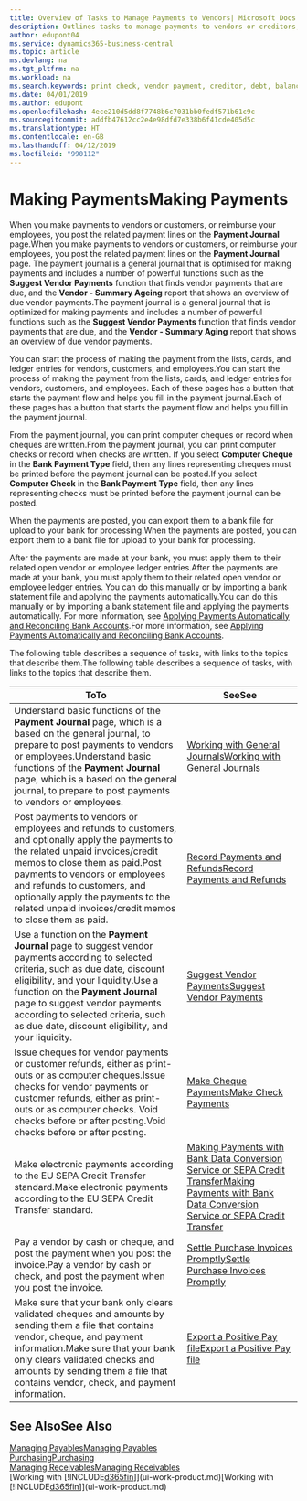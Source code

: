 ```yaml
---
title: Overview of Tasks to Manage Payments to Vendors| Microsoft Docs
description: Outlines tasks to manage payments to vendors or creditors, including posting payment lines and getting an overview of the balance due.
author: edupont04
ms.service: dynamics365-business-central
ms.topic: article
ms.devlang: na
ms.tgt_pltfrm: na
ms.workload: na
ms.search.keywords: print check, vendor payment, creditor, debt, balance due, AP
ms.date: 04/01/2019
ms.author: edupont
ms.openlocfilehash: 4ece210d5dd8f7748b6c7031bb0fedf571b61c9c
ms.sourcegitcommit: addfb47612cc2e4e98dfd7e338b6f41cde405d5c
ms.translationtype: HT
ms.contentlocale: en-GB
ms.lasthandoff: 04/12/2019
ms.locfileid: "990112"
---
```

# <a name="making-payments"></a><span data-ttu-id="70789-103">Making Payments</span><span class="sxs-lookup"><span data-stu-id="70789-103">Making Payments</span></span>

<span data-ttu-id="70789-104">When you make payments to vendors or customers, or reimburse your employees, you post the related payment lines on the **Payment Journal** page.</span><span class="sxs-lookup"><span data-stu-id="70789-104">When you make payments to vendors or customers, or reimburse your employees, you post the related payment lines on the **Payment Journal** page.</span></span> <span data-ttu-id="70789-105">The payment journal is a general journal that is optimised for making payments and includes a number of powerful functions such as the **Suggest Vendor Payments** function that finds vendor payments that are due, and the **Vendor - Summary Ageing** report that shows an overview of due vendor payments.</span><span class="sxs-lookup"><span data-stu-id="70789-105">The payment journal is a general journal that is optimized for making payments and includes a number of powerful functions such as the **Suggest Vendor Payments** function that finds vendor payments that are due, and the **Vendor - Summary Aging** report that shows an overview of due vendor payments.</span></span>  

<span data-ttu-id="70789-106">You can start the process of making the payment from the lists, cards, and ledger entries for vendors, customers, and employees.</span><span class="sxs-lookup"><span data-stu-id="70789-106">You can start the process of making the payment from the lists, cards, and ledger entries for vendors, customers, and employees.</span></span> <span data-ttu-id="70789-107">Each of these pages has a button that starts the payment flow and helps you fill in the payment journal.</span><span class="sxs-lookup"><span data-stu-id="70789-107">Each of these pages has a button that starts the payment flow and helps you fill in the payment journal.</span></span>  

<span data-ttu-id="70789-108">From the payment journal, you can print computer cheques or record when cheques are written.</span><span class="sxs-lookup"><span data-stu-id="70789-108">From the payment journal, you can print computer checks or record when checks are written.</span></span> <span data-ttu-id="70789-109">If you select **Computer Cheque** in the **Bank Payment Type** field, then any lines representing cheques must be printed before the payment journal can be posted.</span><span class="sxs-lookup"><span data-stu-id="70789-109">If you select **Computer Check** in the **Bank Payment Type** field, then any lines representing checks must be printed before the payment journal can be posted.</span></span>

<span data-ttu-id="70789-110">When the payments are posted, you can export them to a bank file for upload to your bank for processing.</span><span class="sxs-lookup"><span data-stu-id="70789-110">When the payments are posted, you can export them to a bank file for upload to your bank for processing.</span></span>

<span data-ttu-id="70789-111">After the payments are made at your bank, you must apply them to their related open vendor or employee ledger entries.</span><span class="sxs-lookup"><span data-stu-id="70789-111">After the payments are made at your bank, you must apply them to their related open vendor or employee ledger entries.</span></span> <span data-ttu-id="70789-112">You can do this manually or by importing a bank statement file and applying the payments automatically.</span><span class="sxs-lookup"><span data-stu-id="70789-112">You can do this manually or by importing a bank statement file and applying the payments automatically.</span></span> <span data-ttu-id="70789-113">For more information, see [Applying Payments Automatically and Reconciling Bank Accounts](receivables-apply-payments-auto-reconcile-bank-accounts.md).</span><span class="sxs-lookup"><span data-stu-id="70789-113">For more information, see [Applying Payments Automatically and Reconciling Bank Accounts](receivables-apply-payments-auto-reconcile-bank-accounts.md).</span></span>

<span data-ttu-id="70789-114">The following table describes a sequence of tasks, with links to the topics that describe them.</span><span class="sxs-lookup"><span data-stu-id="70789-114">The following table describes a sequence of tasks, with links to the topics that describe them.</span></span>

| <span data-ttu-id="70789-115">To</span><span class="sxs-lookup"><span data-stu-id="70789-115">To</span></span> | <span data-ttu-id="70789-116">See</span><span class="sxs-lookup"><span data-stu-id="70789-116">See</span></span> |
| --- | --- |
|<span data-ttu-id="70789-117">Understand basic functions of the **Payment Journal** page, which is a based on the general journal, to prepare to post payments to vendors or employees.</span><span class="sxs-lookup"><span data-stu-id="70789-117">Understand basic functions of the **Payment Journal** page, which is a based on the general journal, to prepare to post payments to vendors or employees.</span></span>|[<span data-ttu-id="70789-118">Working with General Journals</span><span class="sxs-lookup"><span data-stu-id="70789-118">Working with General Journals</span></span>](ui-work-general-journals.md)|
|<span data-ttu-id="70789-119">Post payments to vendors or employees and refunds to customers, and optionally apply the payments to the related unpaid invoices/credit memos to close them as paid.</span><span class="sxs-lookup"><span data-stu-id="70789-119">Post payments to vendors or employees and refunds to customers, and optionally apply the payments to the related unpaid invoices/credit memos to close them as paid.</span></span>|[<span data-ttu-id="70789-120">Record Payments and Refunds</span><span class="sxs-lookup"><span data-stu-id="70789-120">Record Payments and Refunds</span></span>](payables-how-post-payments-refunds.md)|
| <span data-ttu-id="70789-121">Use a function on the **Payment Journal** page to suggest vendor payments according to selected criteria, such as due date, discount eligibility, and your liquidity.</span><span class="sxs-lookup"><span data-stu-id="70789-121">Use a function on the **Payment Journal** page to suggest vendor payments according to selected criteria, such as due date, discount eligibility, and your liquidity.</span></span> |[<span data-ttu-id="70789-122">Suggest Vendor Payments</span><span class="sxs-lookup"><span data-stu-id="70789-122">Suggest Vendor Payments</span></span>](payables-how-suggest-vendor-payments.md) |
| <span data-ttu-id="70789-123">Issue cheques for vendor payments or customer refunds, either as print-outs or as computer cheques.</span><span class="sxs-lookup"><span data-stu-id="70789-123">Issue checks for vendor payments or customer refunds, either as print-outs or as computer checks.</span></span> <span data-ttu-id="70789-124">Void checks before or after posting.</span><span class="sxs-lookup"><span data-stu-id="70789-124">Void checks before or after posting.</span></span> |[<span data-ttu-id="70789-125">Make Cheque Payments</span><span class="sxs-lookup"><span data-stu-id="70789-125">Make Check Payments</span></span>](payables-how-work-checks.md) |
|<span data-ttu-id="70789-126">Make electronic payments according to the EU SEPA Credit Transfer standard.</span><span class="sxs-lookup"><span data-stu-id="70789-126">Make electronic payments according to the EU SEPA Credit Transfer standard.</span></span>|[<span data-ttu-id="70789-127">Making Payments with Bank Data Conversion Service or SEPA Credit Transfer</span><span class="sxs-lookup"><span data-stu-id="70789-127">Making Payments with Bank Data Conversion Service or SEPA Credit Transfer</span></span>](finance-make-payments-with-bank-data-conversion-service-or-sepa-credit-transfer.md)|
| <span data-ttu-id="70789-128">Pay a vendor by cash or cheque, and post the payment when you post the invoice.</span><span class="sxs-lookup"><span data-stu-id="70789-128">Pay a vendor by cash or check, and post the payment when you post the invoice.</span></span> |[<span data-ttu-id="70789-129">Settle Purchase Invoices Promptly</span><span class="sxs-lookup"><span data-stu-id="70789-129">Settle Purchase Invoices Promptly</span></span>](finance-how-to-settle-purchase-invoices-promptly.md) |
| <span data-ttu-id="70789-130">Make sure that your bank only clears validated cheques and amounts by sending them a file that contains vendor, cheque, and payment information.</span><span class="sxs-lookup"><span data-stu-id="70789-130">Make sure that your bank only clears validated checks and amounts by sending them a file that contains vendor, check, and payment information.</span></span> |[<span data-ttu-id="70789-131">Export a Positive Pay file</span><span class="sxs-lookup"><span data-stu-id="70789-131">Export a Positive Pay file</span></span>](finance-how-positive-pay.md) |

## <a name="see-also"></a><span data-ttu-id="70789-132">See Also</span><span class="sxs-lookup"><span data-stu-id="70789-132">See Also</span></span>
[<span data-ttu-id="70789-133">Managing Payables</span><span class="sxs-lookup"><span data-stu-id="70789-133">Managing Payables</span></span>](payables-manage-payables.md)  
[<span data-ttu-id="70789-134">Purchasing</span><span class="sxs-lookup"><span data-stu-id="70789-134">Purchasing</span></span>](purchasing-manage-purchasing.md)  
[<span data-ttu-id="70789-135">Managing Receivables</span><span class="sxs-lookup"><span data-stu-id="70789-135">Managing Receivables</span></span>](receivables-manage-receivables.md)  
<span data-ttu-id="70789-136">[Working with [!INCLUDE[d365fin](includes/d365fin_md.md)]](ui-work-product.md)</span><span class="sxs-lookup"><span data-stu-id="70789-136">[Working with [!INCLUDE[d365fin](includes/d365fin_md.md)]](ui-work-product.md)</span></span>  
